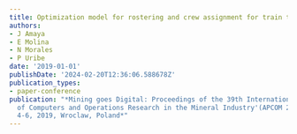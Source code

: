 ```yaml
---
title: Optimization model for rostering and crew assignment for train transportation
authors:
- J Amaya
- E Molina
- N Morales
- P Uribe
date: '2019-01-01'
publishDate: '2024-02-20T12:36:06.588678Z'
publication_types:
- paper-conference
publication: "*Mining goes Digital: Proceedings of the 39th International Symposium'Application
  of Computers and Operations Research in the Mineral Industry'(APCOM 2019), June
  4-6, 2019, Wroclaw, Poland*"
---
```

